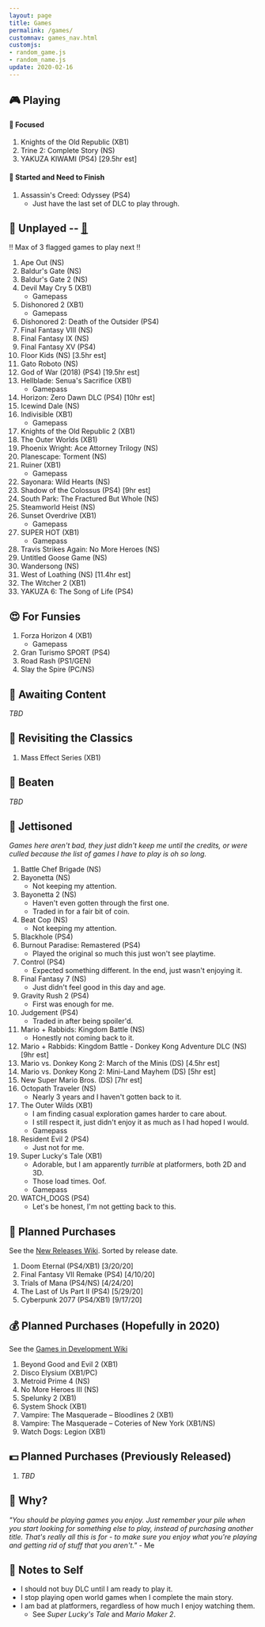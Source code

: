 ```yaml
---
layout: page
title: Games
permalink: /games/
customnav: games_nav.html
customjs:
- random_game.js
- random_name.js
update: 2020-02-16
---
```


<a name='currently-playing'></a>
<!-- playing:start -->

## :video_game: Playing

#### :eyes: Focused

1. Knights of the Old Republic (XB1)
1. Trine 2: Complete Story (NS)
1. YAKUZA KIWAMI (PS4) [29.5hr est]

#### :traffic_light: Started and Need to Finish

1. Assassin's Creed: Odyssey (PS4)
   * Just have the last set of DLC to play through.

<!-- playing:end -->
<a name='unplayed'></a>
<!-- unplayed:start -->

## :space_invader: Unplayed -- <a href="javascript: randomGame('unplayed')" id="unplayed-link">:dart:</a>

:bangbang: Max of 3 flagged games to play next :bangbang:

1. Ape Out (NS)
1. Baldur's Gate (NS)
1. Baldur's Gate 2 (NS)
1. Devil May Cry 5 (XB1)
   - Gamepass
1. Dishonored 2 (XB1)
   - Gamepass
1. Dishonored 2: Death of the Outsider (PS4)
1. Final Fantasy VIII (NS)
1. Final Fantasy IX (NS)
1. Final Fantasy XV (PS4)
1. Floor Kids (NS) [3.5hr est]
1. Gato Roboto (NS)
1. God of War (2018) (PS4) [19.5hr est]
1. Hellblade: Senua's Sacrifice (XB1)
   - Gamepass
1. Horizon: Zero Dawn DLC (PS4) [10hr est]
1. Icewind Dale (NS)
1. Indivisible (XB1)
   - Gamepass
1. Knights of the Old Republic 2 (XB1)
1. The Outer Worlds (XB1)
1. Phoenix Wright: Ace Attorney Trilogy (NS)
1. Planescape: Torment (NS)
1. Ruiner (XB1)
   - Gamepass
1. Sayonara: Wild Hearts (NS)
1. Shadow of the Colossus (PS4) [9hr est]
1. South Park: The Fractured But Whole (NS)
1. Steamworld Heist (NS)
1. Sunset Overdrive (XB1)
   - Gamepass
1. SUPER HOT (XB1)
   - Gamepass
1. Travis Strikes Again: No More Heroes (NS)
1. Untitled Goose Game (NS)
1. Wandersong (NS)
1. West of Loathing (NS) [11.4hr est]
1. The Witcher 2 (XB1)
1. YAKUZA 6: The Song of Life (PS4)

<!-- unplayed:end -->

<a name='for-fun'></a>
<!-- for-fun:start -->

## :heart_eyes: For Funsies
<!-- <a href="javascript: randomGame('for-fun')" id="for-fun-link" title="Random selection" alt="Random selection">:dart:</a>-->

1. Forza Horizon 4 (XB1)
   - Gamepass
1. Gran Turismo SPORT (PS4)
1. Road Rash (PS1/GEN)
1. Slay the Spire (PC/NS)

<!-- for-fun:end -->

<a name='awaiting-content'></a>
<!-- awaiting-content:start -->

## :calendar: Awaiting Content

_TBD_

<!-- awaiting-content:end -->

<a name='undecided'>
<!-- undecided:start -->

<!-- undecided:end -->

<a name='revisited'></a>
<!-- revisited:start -->

## :repeat: Revisiting the Classics

1. Mass Effect Series (XB1)

<!-- revisited:end -->

<a name='beaten'></a>
<!-- beaten:start -->

## :checkered_flag: Beaten

_TBD_

<!-- beaten:end -->

<a name='jettisoned'></a>
<!-- jettisoned:start -->

## :rocket: Jettisoned

_Games here aren't bad, they just didn't keep me until the credits, or were culled because the list
of games I have to play is oh so long._

1. Battle Chef Brigade (NS)
1. Bayonetta (NS)
   - Not keeping my attention.
1. Bayonetta 2 (NS)
   - Haven't even gotten through the first one.
   - Traded in for a fair bit of coin.
1. Beat Cop (NS)
   - Not keeping my attention.
1. Blackhole (PS4)
1. Burnout Paradise: Remastered (PS4)
   - Played the original so much this just won't see playtime.
1. Control (PS4)
   - Expected something different. In the end, just wasn't enjoying it.
1. Final Fantasy 7 (NS)
   - Just didn't feel good in this day and age.
1. Gravity Rush 2 (PS4)
   - First was enough for me.
1. Judgement (PS4)
   - Traded in after being spoiler'd.
1. Mario + Rabbids: Kingdom Battle (NS)
   - Honestly not coming back to it.
1. Mario + Rabbids: Kingdom Battle - Donkey Kong Adventure DLC (NS) [9hr est]
1. Mario vs. Donkey Kong 2: March of the Minis (DS) [4.5hr est]
1. Mario vs. Donkey Kong 2: Mini-Land Mayhem (DS) [5hr est]
1. New Super Mario Bros. (DS) [7hr est]
1. Octopath Traveler (NS)
   - Nearly 3 years and I haven't gotten back to it.
1. The Outer Wilds (XB1)
   - I am finding casual exploration games harder to care about.
   - I still respect it, just didn't enjoy it as much as I had hoped I would.
   - Gamepass
1. Resident Evil 2 (PS4)
   - Just not for me.
1. Super Lucky's Tale (XB1)
   - Adorable, but I am apparently _turrible_ at platformers, both 2D and 3D.
   - Those load times. Oof.
   - Gamepass
1. WATCH_DOGS (PS4)
   - Let's be honest, I'm not getting back to this.

<!-- jettisoned:end -->
<a name='planned-purchases'></a>
<!-- planned-purchases:start -->

## :money_with_wings: Planned Purchases 

See the [New Releases Wiki][new-releases]. Sorted by release date.

1. Doom Eternal (PS4/XB1) [3/20/20]
1. Final Fantasy VII Remake (PS4) [4/10/20]
1. Trials of Mana (PS4/NS) [4/24/20]
1. The Last of Us Part II (PS4) [5/29/20]
1. Cyberpunk 2077 (PS4/XB1) [9/17/20]

## :moneybag: Planned Purchases (Hopefully in 2020)

See the [Games in Development Wiki][games-in-development]

1. Beyond Good and Evil 2 (XB1)
1. Disco Elysium (XB1/PC)
1. Metroid Prime 4 (NS)
1. No More Heroes III (NS)
1. Spelunky 2 (XB1)
1. System Shock (XB1)
1. Vampire: The Masquerade – Bloodlines 2 (XB1)
1. Vampire: The Masquerade – Coteries of New York (XB1/NS)
1. Watch Dogs: Legion (XB1)

## :dollar: Planned Purchases (Previously Released)

1. _TBD_

<!-- planned-purchases:end -->

<a name='why'>

## :thought_balloon: Why?

_"You should be playing games you enjoy. Just remember your pile when you start
looking for something else to play, instead of purchasing another title. That's
really all this is for - to make sure you enjoy what you're playing and getting
rid of stuff that you aren't."_ - Me

<a name='notes-to-self'>

## :memo: Notes to Self

+ I should not buy DLC until I am ready to play it.
+ I stop playing open world games when I complete the main story.
+ I am bad at platformers, regardless of how much I enjoy watching them.
  - See _Super Lucky's Tale_ and _Mario Maker 2_.

[new-releases]: https://en.wikipedia.org/wiki/2020_in_video_gaming#Game_releases
[games-in-development]: https://en.wikipedia.org/wiki/List_of_video_games_in_development
[notes-to-self]: #notes-to-self
[currently-playing]: #currently-playing
[awaiting-content]: #awaiting-content
[undecided]: #undecided
[unplayed]: #unplayed
[beaten]: #beaten
[jettisoned]: #jettisoned
[why]: #why
[for-fun]: #for-fun
[planned-purchases]: #planned-purchases
